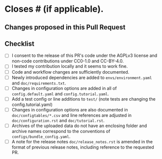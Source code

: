 # Closes # (if applicable).

## Changes proposed in this Pull Request


## Checklist

- [ ] I consent to the release of this PR's code under the AGPLv3 license and non-code contributions under CC0-1.0 and CC-BY-4.0.
- [ ] I tested my contribution locally and it seems to work fine.
- [ ] Code and workflow changes are sufficiently documented.
- [ ] Newly introduced dependencies are added to `envs/environment.yaml` and `doc/requirements.txt`.
- [ ] Changes in configuration options are added in all of `config.default.yaml` and `config.tutorial.yaml`.
- [ ] Add a test config or line additions to `test/` (note tests are changing the config.tutorial.yaml)
- [ ] Changes in configuration options are also documented in `doc/configtables/*.csv` and line references are adjusted in `doc/configuration.rst` and `doc/tutorial.rst`.
- [ ] Archives of the uploaded data do not have an enclosing folder and archive names correspond to the conventions of `configs/bundle_config.yaml`.
- [ ] A note for the release notes `doc/release_notes.rst` is amended in the format of previous release notes, including reference to the requested PR.

